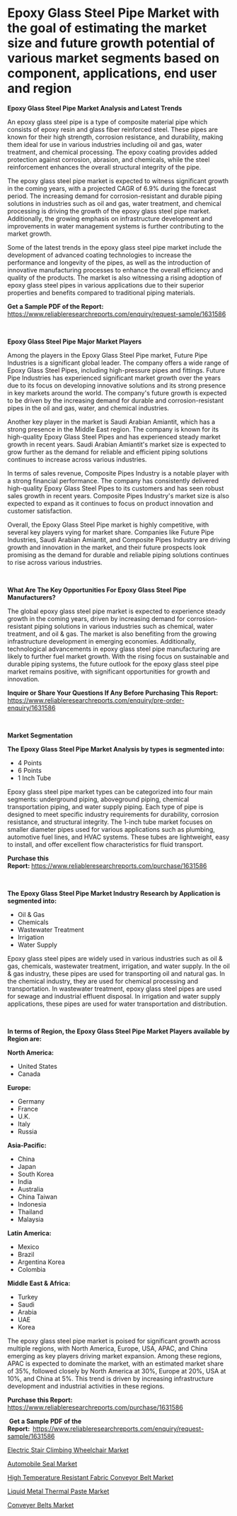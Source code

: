 <p><h1>Epoxy Glass Steel Pipe Market with the goal of estimating the market size and future growth potential of various market segments based on component, applications, end user and region</h1></p><p><strong>Epoxy Glass Steel Pipe Market Analysis and Latest Trends</strong></p>
<p><p>An epoxy glass steel pipe is a type of composite material pipe which consists of epoxy resin and glass fiber reinforced steel. These pipes are known for their high strength, corrosion resistance, and durability, making them ideal for use in various industries including oil and gas, water treatment, and chemical processing. The epoxy coating provides added protection against corrosion, abrasion, and chemicals, while the steel reinforcement enhances the overall structural integrity of the pipe.</p><p>The epoxy glass steel pipe market is expected to witness significant growth in the coming years, with a projected CAGR of 6.9% during the forecast period. The increasing demand for corrosion-resistant and durable piping solutions in industries such as oil and gas, water treatment, and chemical processing is driving the growth of the epoxy glass steel pipe market. Additionally, the growing emphasis on infrastructure development and improvements in water management systems is further contributing to the market growth.</p><p>Some of the latest trends in the epoxy glass steel pipe market include the development of advanced coating technologies to increase the performance and longevity of the pipes, as well as the introduction of innovative manufacturing processes to enhance the overall efficiency and quality of the products. The market is also witnessing a rising adoption of epoxy glass steel pipes in various applications due to their superior properties and benefits compared to traditional piping materials.</p></p>
<p><strong>Get a Sample PDF of the Report:&nbsp;</strong> <a href="https://www.reliableresearchreports.com/enquiry/request-sample/1631586">https://www.reliableresearchreports.com/enquiry/request-sample/1631586</a></p>
<p>&nbsp;</p>
<p><strong>Epoxy Glass Steel Pipe Major Market Players</strong></p>
<p><p>Among the players in the Epoxy Glass Steel Pipe market, Future Pipe Industries is a significant global leader. The company offers a wide range of Epoxy Glass Steel Pipes, including high-pressure pipes and fittings. Future Pipe Industries has experienced significant market growth over the years due to its focus on developing innovative solutions and its strong presence in key markets around the world. The company's future growth is expected to be driven by the increasing demand for durable and corrosion-resistant pipes in the oil and gas, water, and chemical industries.</p><p>Another key player in the market is Saudi Arabian Amiantit, which has a strong presence in the Middle East region. The company is known for its high-quality Epoxy Glass Steel Pipes and has experienced steady market growth in recent years. Saudi Arabian Amiantit's market size is expected to grow further as the demand for reliable and efficient piping solutions continues to increase across various industries.</p><p>In terms of sales revenue, Composite Pipes Industry is a notable player with a strong financial performance. The company has consistently delivered high-quality Epoxy Glass Steel Pipes to its customers and has seen robust sales growth in recent years. Composite Pipes Industry's market size is also expected to expand as it continues to focus on product innovation and customer satisfaction.</p><p>Overall, the Epoxy Glass Steel Pipe market is highly competitive, with several key players vying for market share. Companies like Future Pipe Industries, Saudi Arabian Amiantit, and Composite Pipes Industry are driving growth and innovation in the market, and their future prospects look promising as the demand for durable and reliable piping solutions continues to rise across various industries.</p></p>
<p>&nbsp;</p>
<p><strong>What Are The Key Opportunities For Epoxy Glass Steel Pipe Manufacturers?</strong></p>
<p><p>The global epoxy glass steel pipe market is expected to experience steady growth in the coming years, driven by increasing demand for corrosion-resistant piping solutions in various industries such as chemical, water treatment, and oil & gas. The market is also benefiting from the growing infrastructure development in emerging economies. Additionally, technological advancements in epoxy glass steel pipe manufacturing are likely to further fuel market growth. With the rising focus on sustainable and durable piping systems, the future outlook for the epoxy glass steel pipe market remains positive, with significant opportunities for growth and innovation.</p></p>
<p><strong>Inquire or Share Your Questions If Any Before Purchasing This Report:</strong> <a href="https://www.reliableresearchreports.com/enquiry/pre-order-enquiry/1631586">https://www.reliableresearchreports.com/enquiry/pre-order-enquiry/1631586</a></p>
<p>&nbsp;</p>
<p><strong>Market Segmentation</strong></p>
<p><strong>The Epoxy Glass Steel Pipe Market Analysis by types is segmented into:</strong></p>
<p><ul><li>4 Points</li><li>6 Points</li><li>1 Inch Tube</li></ul></p>
<p><p>Epoxy glass steel pipe market types can be categorized into four main segments: underground piping, aboveground piping, chemical transportation piping, and water supply piping. Each type of pipe is designed to meet specific industry requirements for durability, corrosion resistance, and structural integrity. The 1-inch tube market focuses on smaller diameter pipes used for various applications such as plumbing, automotive fuel lines, and HVAC systems. These tubes are lightweight, easy to install, and offer excellent flow characteristics for fluid transport.</p></p>
<p><strong>Purchase this Report:&nbsp;</strong><a href="https://www.reliableresearchreports.com/purchase/1631586">https://www.reliableresearchreports.com/purchase/1631586</a></p>
<p>&nbsp;</p>
<p><strong>The Epoxy Glass Steel Pipe Market Industry Research by Application is segmented into:</strong></p>
<p><ul><li>Oil & Gas</li><li>Chemicals</li><li>Wastewater Treatment</li><li>Irrigation</li><li>Water Supply</li></ul></p>
<p><p>Epoxy glass steel pipes are widely used in various industries such as oil & gas, chemicals, wastewater treatment, irrigation, and water supply. In the oil & gas industry, these pipes are used for transporting oil and natural gas. In the chemical industry, they are used for chemical processing and transportation. In wastewater treatment, epoxy glass steel pipes are used for sewage and industrial effluent disposal. In irrigation and water supply applications, these pipes are used for water transportation and distribution.</p></p>
<p>&nbsp;</p>
<p><strong>In terms of Region, the Epoxy Glass Steel Pipe Market Players available by Region are:</strong></p>
<p>
    <p> <strong> North America: </strong>
        <ul>
            <li>United States</li>
            <li>Canada</li>
        </ul>
        </p> 
    <p> <strong> Europe: </strong>
        <ul>
            <li>Germany</li>
            <li>France</li>
            <li>U.K.</li>
            <li>Italy</li>
            <li>Russia</li>
        </ul>
        </p> 
    <p> <strong> Asia-Pacific: </strong>
        <ul>
            <li>China</li>
            <li>Japan</li>
            <li>South Korea</li>
            <li>India</li>
            <li>Australia</li>
            <li>China Taiwan</li>
            <li>Indonesia</li>
            <li>Thailand</li>
            <li>Malaysia</li>
        </ul>
        </p> 
    <p> <strong> Latin America: </strong>
        <ul>
            <li>Mexico</li>
            <li>Brazil</li>
            <li>Argentina Korea</li>
            <li>Colombia</li>
        </ul>
        </p> 
    <p> <strong> Middle East & Africa: </strong>
        <ul>
            <li>Turkey</li>
            <li>Saudi</li>
            <li>Arabia</li>
            <li>UAE</li>
            <li>Korea</li>
        </ul>
    </p>
    </p>
<p><p>The epoxy glass steel pipe market is poised for significant growth across multiple regions, with North America, Europe, USA, APAC, and China emerging as key players driving market expansion. Among these regions, APAC is expected to dominate the market, with an estimated market share of 35%, followed closely by North America at 30%, Europe at 20%, USA at 10%, and China at 5%. This trend is driven by increasing infrastructure development and industrial activities in these regions.</p></p>
<p><strong>Purchase this Report: </strong><a href="https://www.reliableresearchreports.com/purchase/1631586">https://www.reliableresearchreports.com/purchase/1631586</a></p>
<p>&nbsp;<strong>Get a Sample PDF of the Report:&nbsp;&nbsp;</strong><a href="https://www.reliableresearchreports.com/enquiry/request-sample/1631586">https://www.reliableresearchreports.com/enquiry/request-sample/1631586</a></p>
<p><strong></strong></p>
<p><p><a href="https://view.publitas.com/reportprime-1/electric-stair-climbing-wheelchair-market-dynamics-2024-2031-also-about-its-market-trends-projections-and-opportunities/">Electric Stair Climbing Wheelchair Market</a></p><p><a href="https://gamy-alyssum-396.notion.site/Automobile-Seal-Market-Research-Report-Provides-thorough-Industry-Overview-which-offers-an-In-Depth-31ff9c064f0442d18038063be61edd4a">Automobile Seal Market</a></p><p><a href="https://natural-crush-b99.notion.site/Decoding-the-High-Temperature-Resistant-Fabric-Conveyor-Belt-Market-A-Deep-Dive-into-the-Latest-Mar-ec3cd02ecac045b982b9194eaf124c1b">High Temperature Resistant Fabric Conveyor Belt Market</a></p><p><a href="https://view.publitas.com/reportprime-1/liquid-metal-thermal-paste-market-research-report-forecasted-for-period-from-2024-2031-by-market-type-market-application-and-region/">Liquid Metal Thermal Paste Market</a></p><p><a href="https://boundless-drawbridge-702.notion.site/Conveyer-Belts-Market-Dynamics-2024-2031-Also-about-Its-Market-Trends-Projections-and-Opportuniti-748dbd0751c64ae08e879f7192a96387">Conveyer Belts Market</a></p></p>
